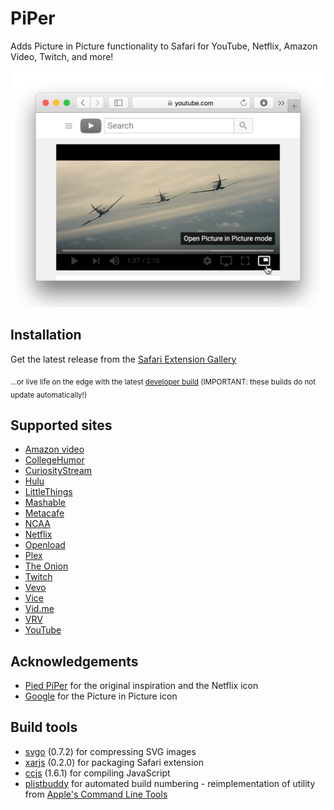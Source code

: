 # PiPer
Adds Picture in Picture functionality to Safari for YouTube, Netflix, Amazon Video, Twitch, and more!

<img src="/promo/Promo-shot.png" alt="Screenshot of PiPer in action" width="512" />

## Installation

Get the latest release from the [Safari Extension Gallery](https://safari-extensions.apple.com/details/?id=com.amarcus.safari.piper-BQ6Q24MF9X)

<sub>...or live life on the edge with the latest [developer build](https://rawgit.com/amarcu5/PiPer/develop/out/PiPer.safariextz) (IMPORTANT: these builds do not update automatically!)</sub>

## Supported sites
* [Amazon video](http://www.amazon.com/PrimeVideo)
* [CollegeHumor](http://www.collegehumor.com)
* [CuriosityStream](http://www.curiositystream.com)
* [Hulu](http://www.hulu.com)
* [LittleThings](http://www.littlethings.com)
* [Mashable](http://www.mashable.com)
* [Metacafe](http://www.metacafe.com)
* [NCAA](http://www.ncaa.com)
* [Netflix](http://www.netflix.com)
* [Openload](http://www.openload.co)
* [Plex](http://www.plex.tv)
* [The Onion](http://www.theonion.com)
* [Twitch](http://www.twitch.tv)
* [Vevo](http://www.vevo.com)
* [Vice](http://www.vice.com)
* [Vid.me](http://www.vid.me)
* [VRV](http://www.vrv.co)
* [YouTube](http://www.youtube.com)

## Acknowledgements
* [Pied PíPer](https://github.com/JoeKuhns/PiedPiPer.safariextension) for the original inspiration and the Netflix icon
* [Google](https://github.com/google/material-design-icons) for the Picture in Picture icon

## Build tools
* [svgo](https://github.com/svg/svgo) (0.7.2) for compressing SVG images
* [xarjs](https://github.com/robertknight/xar-js) (0.2.0) for packaging Safari extension
* [ccjs](https://github.com/google/closure-compiler-js) (1.6.1) for compiling JavaScript
* [plistbuddy](https://github.com/amarcu5/PiPer/tree/master/build-tools/) for automated build numbering - reimplementation of utility from [Apple's Command Line Tools](https://developer.apple.com/download/)
